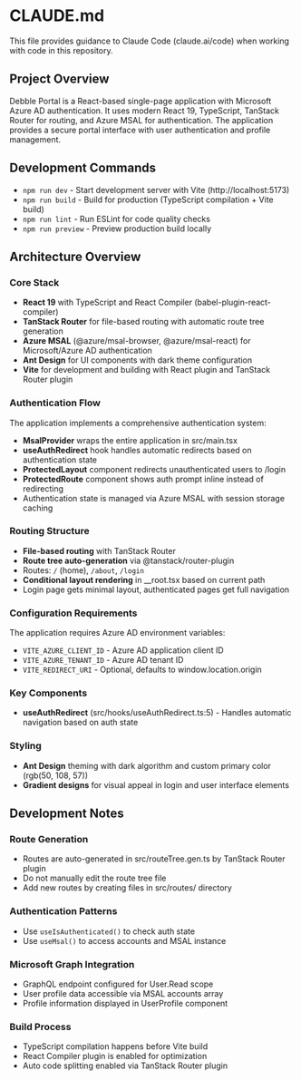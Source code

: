 # CLAUDE.md

This file provides guidance to Claude Code (claude.ai/code) when working with code in this repository.

## Project Overview

Debble Portal is a React-based single-page application with Microsoft Azure AD authentication. It uses modern React 19, TypeScript, TanStack Router for routing, and Azure MSAL for authentication. The application provides a secure portal interface with user authentication and profile management.

## Development Commands

- `npm run dev` - Start development server with Vite (http://localhost:5173)
- `npm run build` - Build for production (TypeScript compilation + Vite build)
- `npm run lint` - Run ESLint for code quality checks
- `npm run preview` - Preview production build locally

## Architecture Overview

### Core Stack
- **React 19** with TypeScript and React Compiler (babel-plugin-react-compiler)
- **TanStack Router** for file-based routing with automatic route tree generation
- **Azure MSAL** (@azure/msal-browser, @azure/msal-react) for Microsoft/Azure AD authentication
- **Ant Design** for UI components with dark theme configuration
- **Vite** for development and building with React plugin and TanStack Router plugin

### Authentication Flow
The application implements a comprehensive authentication system:
- **MsalProvider** wraps the entire application in src/main.tsx
- **useAuthRedirect** hook handles automatic redirects based on authentication state
- **ProtectedLayout** component redirects unauthenticated users to /login
- **ProtectedRoute** component shows auth prompt inline instead of redirecting
- Authentication state is managed via Azure MSAL with session storage caching

### Routing Structure
- **File-based routing** with TanStack Router
- **Route tree auto-generation** via @tanstack/router-plugin
- Routes: `/` (home), `/about`, `/login`
- **Conditional layout rendering** in __root.tsx based on current path
- Login page gets minimal layout, authenticated pages get full navigation

### Configuration Requirements
The application requires Azure AD environment variables:
- `VITE_AZURE_CLIENT_ID` - Azure AD application client ID
- `VITE_AZURE_TENANT_ID` - Azure AD tenant ID  
- `VITE_REDIRECT_URI` - Optional, defaults to window.location.origin

### Key Components
- **useAuthRedirect** (src/hooks/useAuthRedirect.ts:5) - Handles automatic navigation based on auth state

### Styling
- **Ant Design** theming with dark algorithm and custom primary color (rgb(50, 108, 57))
- **Gradient designs** for visual appeal in login and user interface elements

## Development Notes

### Route Generation
- Routes are auto-generated in src/routeTree.gen.ts by TanStack Router plugin
- Do not manually edit the route tree file
- Add new routes by creating files in src/routes/ directory

### Authentication Patterns
- Use `useIsAuthenticated()` to check auth state
- Use `useMsal()` to access accounts and MSAL instance

### Microsoft Graph Integration
- GraphQL endpoint configured for User.Read scope
- User profile data accessible via MSAL accounts array
- Profile information displayed in UserProfile component

### Build Process
- TypeScript compilation happens before Vite build
- React Compiler plugin is enabled for optimization
- Auto code splitting enabled via TanStack Router plugin